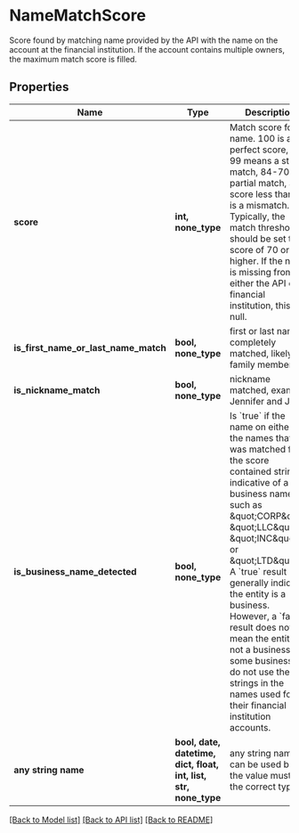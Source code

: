 # NameMatchScore

Score found by matching name provided by the API with the name on the account at the financial institution. If the account contains multiple owners, the maximum match score is filled.

## Properties
Name | Type | Description | Notes
------------ | ------------- | ------------- | -------------
**score** | **int, none_type** | Match score for name. 100 is a perfect score, 85-99 means a strong match, 84-70 is a partial match, any score less than 70 is a mismatch. Typically, the match threshold should be set to a score of 70 or higher. If the name is missing from either the API or financial institution, this is null. | [optional] 
**is_first_name_or_last_name_match** | **bool, none_type** | first or last name completely matched, likely a family member | [optional] 
**is_nickname_match** | **bool, none_type** | nickname matched, example Jennifer and Jenn. | [optional] 
**is_business_name_detected** | **bool, none_type** | Is &#x60;true&#x60; if the name on either of the names that was matched for the score contained strings indicative of a business name, such as \&quot;CORP\&quot;, \&quot;LLC\&quot;, \&quot;INC\&quot;, or \&quot;LTD\&quot;. A &#x60;true&#x60; result generally indicates the entity is a business. However, a &#x60;false&#x60; result does not mean the entity is not a business, as some businesses do not use these strings in the names used for their financial institution accounts. | [optional] 
**any string name** | **bool, date, datetime, dict, float, int, list, str, none_type** | any string name can be used but the value must be the correct type | [optional]

[[Back to Model list]](../README.md#documentation-for-models) [[Back to API list]](../README.md#documentation-for-api-endpoints) [[Back to README]](../README.md)


